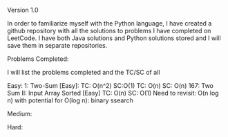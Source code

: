 Version 1.0

In order to familiarize myself with the Python language,
I have created a github repository with all the solutions to problems
I have completed on LeetCode. I have both Java solutions and Python
solutions stored and I will save them in separate repositories.




Problems Completed:

I will list the problems completed and the TC/SC of all


Easy:
1: Two-Sum [Easy]:
    TC: O(n^2)    SC:O(1)
    TC: O(n)      SC: O(n)
167: Two Sum II: Input Array Sorted [Easy]
    TC: O(n)     SC: O(1)
    Need to revisit: O(n log n) with potential for O(log n): binary ssearch


Medium:


Hard:
